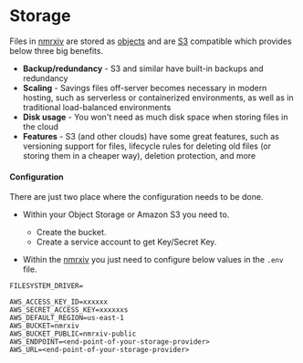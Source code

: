 # Storage

Files in [nmrxiv](https://nmrxiv.org) are stored as [objects](https://en.wikipedia.org/wiki/Object_storage) and are [S3](https://en.wikipedia.org/wiki/Amazon_S3) compatible which provides below three big benefits.

- **Backup/redundancy** - S3 and similar have built-in backups and redundancy
- **Scaling** - Savings files off-server becomes necessary in modern hosting, such as serverless or containerized environments, as well as in traditional load-balanced environments
- **Disk usage** - You won't need as much disk space when storing files in the cloud
- **Features** - S3 (and other clouds) have some great features, such as versioning support for files, lifecycle rules for deleting old files (or storing them in a cheaper way), deletion protection, and more

#### Configuration

There are just two place where the configuration needs to be done.

- Within your Object Storage or Amazon S3 you need to.

  - Create the bucket.
  - Create a service account to get Key/Secret Key.

- Within the [nmrxiv](https://nmrxiv.org) you just need to configure below values in the `.env` file.

```
FILESYSTEM_DRIVER=

AWS_ACCESS_KEY_ID=xxxxxx
AWS_SECRET_ACCESS_KEY=xxxxxxs
AWS_DEFAULT_REGION=us-east-1
AWS_BUCKET=nmrxiv
AWS_BUCKET_PUBLIC=nmrxiv-public
AWS_ENDPOINT=<end-point-of-your-storage-provider>
AWS_URL=<end-point-of-your-storage-provider>

```
